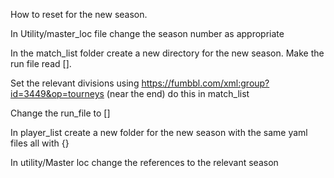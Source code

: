 How to reset for the new season.

In Utility/master_loc file change the season number as appropriate

In the match_list folder create a new directory for the new season.  Make the run file read [].

Set the relevant divisions using https://fumbbl.com/xml:group?id=3449&op=tourneys (near the end) do this in match_list

Change the run_file to []

In player_list create a new folder for the new season with the same yaml files all with {}

In utility/Master loc change the references to the relevant season